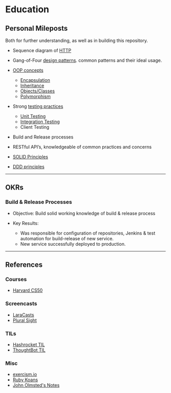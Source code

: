 # Education

## Personal Mileposts

Both for further understanding, as well as in building this repository.

-   Sequence diagram of [HTTP](../internet/http.md)

-   Gang-of-Four [design patterns](../design/design_patterns.md). common patterns and their ideal usage.

-   [OOP concepts](../design/oop.md)

    -   [Encapsulation](../design/oop.md#encapsulation)
    -   [Inheritance](../design/oop.md#inheritance)
    -   [Objects/Classes](../design/oop.md#objectsclasses)
    -   [Polymorphism](../design/oop.md#polymorphism)

-   Strong [testing practices](../testing/README.md)

    -   [Unit Testing](../testing/README.md#unit-testing)
    -   [Integration Testing](../testing/README.md#integration-testing)
    -   Client Testing

-   Build and Release processes

-   RESTful API’s, knowledgeable of common practices and concerns

-   [SOLID Principles](../design/solid.md)

-   [DDD principles](../design/ddd.md)

---

## OKRs

### Build & Release Processes

-   Objective: Build solid working knowledge of build & release process

-   Key Results:

    -   Was responsible for configuration of repositories, Jenkins & test automation for build-release of new service.
    -   New service successfully deployed to production.

---

## References

### Courses

-   [Harvard CS50](./harvard_cs50.md)

### Screencasts

-   [LaraCasts](https://laracasts.com)
-   [Plural Sight](https://www.pluralsight.com)

### TILs

-   [Hashrocket TIL](https://til.hashrocket.com)
-   [ThoughtBot TIL](https://github.com/thoughtbot/til)

### Misc

-   [exercism.io](http://exercism.io)
-   [Ruby Koans](http://rubykoans.com)
-   [John Olmsted's Notes](https://github.com/qsymmachus/notes)
